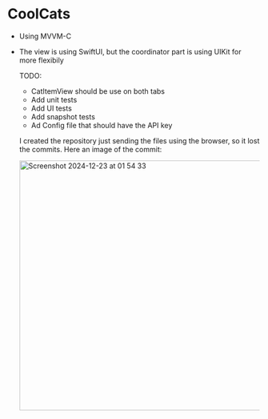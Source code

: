# CoolCats
- Using MVVM-C
- The view is using SwiftUI, but the coordinator part is using UIKit for more flexibily


  TODO:
  - CatItemView should be use on both tabs
  - Add unit tests
  - Add UI tests
  - Add snapshot tests
  - Ad Config file that should have the API key


  I created the repository just sending the files using the browser, so it lost the commits. Here an image of the commit:
  

  <img width="499" alt="Screenshot 2024-12-23 at 01 54 33" src="https://github.com/user-attachments/assets/4dae2c8f-aa01-4093-bd70-ca95967b6846" />
